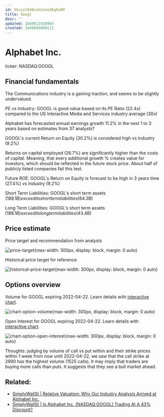 ```yaml
---
id: 5kcuzl0d8zxh1ezo36qhu09
title: Googl
desc: ''
updated: 1649811938964
created: 1649806000111
---
```

# Alphabet Inc.

ticker: NASDAQ:GOOGL

## Financial fundamentals

The Communications industry is a gaining traction, and seems to be slightly undervalued.

PE vs Industry: GOOGL is good value based on its PE Ratio (22.4x) compared to the US Interactive Media and Services industry average (30x)

Alphabet has forecasted annual earnings growth 11.2% in the next 1 to 3 years based on estimates from 37 analysts?

GOOGL's current Return on Equity (30.2%) is considered high vs Industry (9.2%)

Returns on capital employed (26.7%) are significantly higher than the costs of capital. Meaning, that every additional growth % creates value for investors, which should be reflected in the future stock price. About half of publicly listed companies fail this test.

Future ROE: GOOGL's Return on Equity is forecast to be high in 3 years time (27.4%) vs Industry (9.2%)

Short Term Liabilities: GOOGL's short term assets ($188.1B) exceed its short term liabilities ($64.3B)

Long Term Liabilities: GOOGL's short term assets ($188.1B) exceed its long term liabilities ($43.4B)

## Price estimate

Price target and recommendation from analysts

![price-target](https://ik.imagekit.io/casa/h7b-dendron/koyfin_20220413_014314967_coiAd0e4b.jpg?ik-sdk-version=javascript-1.4.3&updatedAt=1649807163457){max-width: 300px, display: block, margin: 0 auto}

Historical price target for reference

![historical-price-target](https://ik.imagekit.io/casa/h7b-dendron/koyfin_20220413_014314966_5qDqRyC_l.png?ik-sdk-version=javascript-1.4.3&updatedAt=1649807163956){max-width: 300px, display: block, margin: 0 auto}

## Options overview

Volume for GOOGL expiring 2022-04-22. Learn details with [interactive chart](https://plt.tehcoderer.com/opt_vol_8cc65d3ebac211ecac0ceb61fbe2b8f5.html).

![chart-option-volume](https://media.discordapp.net/attachments/943940632148340796/963599975810469898/opt_vol_8df168cabac211ecac0ceb61fbe2b8f5.png?width=1005&height=670){max-width: 300px, display: block, margin: 0 auto}

Open Interest for GOOGL expiring 2022-04-22. Learn details with [interactive chart](https://plt.tehcoderer.com/opt_oi_e5df2a02bac411ecac0ceb61fbe2b8f5.html).

![chart-option-open-interest](https://media.discordapp.net/attachments/943940632148340796/963604209540952135/opt_oi_e5df2a03bac411ecac0ceb61fbe2b8f5.png?width=1005&height=670){max-width: 300px, display: block, margin: 0 auto}

Thoughts: judging by volume of call vs put within and their strike prices within 1 week from now until 2022-04-22, we saw that the call strike at 2990 has the highest volume (1525 calls). It may imply that traders are buying more calls than puts. It suggests that they see a bull market ahead.

## Related:
- [SimplyWallSt | Relative Valuation: Why Our Industry Analysis Arrived at Alphabet Inc.](https://simplywall.st/stocks/us/media/nasdaq-googl/alphabet/news/relative-valuation-why-our-industry-analysis-arrived-at-alph)
- [SimplyWallSt | Is Alphabet Inc. (NASDAQ:GOOGL) Trading At A 43% Discount?](https://simplywall.st/stocks/us/media/nasdaq-googl/alphabet/news/is-alphabet-inc-nasdaqgoogl-trading-at-a-43-discount)